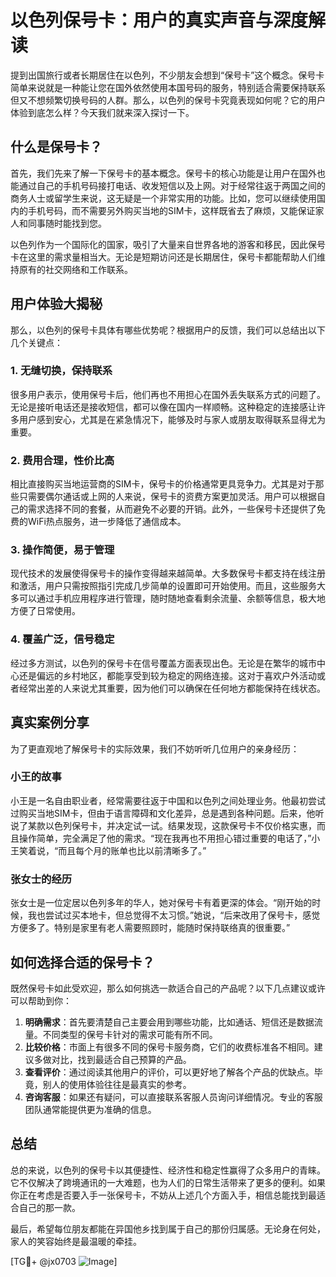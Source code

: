 # 以色列保号卡：用户的真实声音与深度解读

提到出国旅行或者长期居住在以色列，不少朋友会想到“保号卡”这个概念。保号卡简单来说就是一种能让您在国外依然使用本国号码的服务，特别适合需要保持联系但又不想频繁切换号码的人群。那么，以色列的保号卡究竟表现如何呢？它的用户体验到底怎么样？今天我们就来深入探讨一下。

## 什么是保号卡？

首先，我们先来了解一下保号卡的基本概念。保号卡的核心功能是让用户在国外也能通过自己的手机号码接打电话、收发短信以及上网。对于经常往返于两国之间的商务人士或留学生来说，这无疑是一个非常实用的功能。比如，您可以继续使用国内的手机号码，而不需要另外购买当地的SIM卡，这样既省去了麻烦，又能保证家人和同事随时能找到您。

以色列作为一个国际化的国家，吸引了大量来自世界各地的游客和移民，因此保号卡在这里的需求量相当大。无论是短期访问还是长期居住，保号卡都能帮助人们维持原有的社交网络和工作联系。

## 用户体验大揭秘

那么，以色列的保号卡具体有哪些优势呢？根据用户的反馈，我们可以总结出以下几个关键点：

### 1. **无缝切换，保持联系**
很多用户表示，使用保号卡后，他们再也不用担心在国外丢失联系方式的问题了。无论是接听电话还是接收短信，都可以像在国内一样顺畅。这种稳定的连接感让许多用户感到安心，尤其是在紧急情况下，能够及时与家人或朋友取得联系显得尤为重要。

### 2. **费用合理，性价比高**
相比直接购买当地运营商的SIM卡，保号卡的价格通常更具竞争力。尤其是对于那些只需要偶尔通话或上网的人来说，保号卡的资费方案更加灵活。用户可以根据自己的需求选择不同的套餐，从而避免不必要的开销。此外，一些保号卡还提供了免费的WiFi热点服务，进一步降低了通信成本。

### 3. **操作简便，易于管理**
现代技术的发展使得保号卡的操作变得越来越简单。大多数保号卡都支持在线注册和激活，用户只需按照指引完成几步简单的设置即可开始使用。而且，这些服务大多可以通过手机应用程序进行管理，随时随地查看剩余流量、余额等信息，极大地方便了日常使用。

### 4. **覆盖广泛，信号稳定**
经过多方测试，以色列的保号卡在信号覆盖方面表现出色。无论是在繁华的城市中心还是偏远的乡村地区，都能享受到较为稳定的网络连接。这对于喜欢户外活动或者经常出差的人来说尤其重要，因为他们可以确保在任何地方都能保持在线状态。

## 真实案例分享

为了更直观地了解保号卡的实际效果，我们不妨听听几位用户的亲身经历：

### 小王的故事
小王是一名自由职业者，经常需要往返于中国和以色列之间处理业务。他最初尝试过购买当地SIM卡，但由于语言障碍和文化差异，总是遇到各种问题。后来，他听说了某款以色列保号卡，并决定试一试。结果发现，这款保号卡不仅价格实惠，而且操作简单，完全满足了他的需求。“现在我再也不用担心错过重要的电话了，”小王笑着说，“而且每个月的账单也比以前清晰多了。”

### 张女士的经历
张女士是一位定居以色列多年的华人，她对保号卡有着更深的体会。“刚开始的时候，我也尝试过买本地卡，但总觉得不太习惯。”她说，“后来改用了保号卡，感觉方便多了。特别是家里有老人需要照顾时，能随时保持联络真的很重要。”

## 如何选择合适的保号卡？

既然保号卡如此受欢迎，那么如何挑选一款适合自己的产品呢？以下几点建议或许可以帮助到你：

1. **明确需求**：首先要清楚自己主要会用到哪些功能，比如通话、短信还是数据流量。不同类型的保号卡针对的需求可能有所不同。
2. **比较价格**：市面上有很多不同的保号卡服务商，它们的收费标准各不相同。建议多做对比，找到最适合自己预算的产品。
3. **查看评价**：通过阅读其他用户的评价，可以更好地了解各个产品的优缺点。毕竟，别人的使用体验往往是最真实的参考。
4. **咨询客服**：如果还有疑问，可以直接联系客服人员询问详细情况。专业的客服团队通常能提供更为准确的信息。

## 总结

总的来说，以色列的保号卡以其便捷性、经济性和稳定性赢得了众多用户的青睐。它不仅解决了跨境通讯的一大难题，也为人们的日常生活带来了更多的便利。如果你正在考虑是否要入手一张保号卡，不妨从上述几个方面入手，相信总能找到最适合自己的那一款。

最后，希望每位朋友都能在异国他乡找到属于自己的那份归属感。无论身在何处，家人的笑容始终是最温暖的牵挂。

[TG💪+ @jx0703 ![Image](https://github.com/user-attachments/assets/dbca1d08-cadb-493c-b0ec-ad6f7a83f270)]